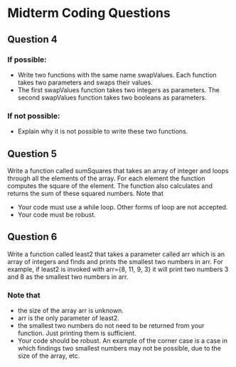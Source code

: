 # Midterm Coding Questions

## Question 4
### If possible:
* Write two functions with the same name swapValues. Each function takes two parameters and swaps their values.
* The first swapValues function takes two integers as parameters. The second swapValues function takes two booleans as parameters.
### If not possible:
* Explain why it is not possible to write these two functions.

## Question 5
Write a function called sumSquares that takes an array of integer and loops through all the elements of the array. For each element the function computes the square of the element. The function also calculates and returns the sum of these squared numbers.
Note that
* Your code must use a while loop. Other forms of loop are not accepted.
* Your code must be robust.

## Question 6
Write a function called least2 that takes a parameter called arr which is an array of integers and finds and prints the smallest two numbers in arr. 
For example, if least2 is invoked with arr={8, 11, 9, 3} it will print two numbers 3 and 8 as the smallest two numbers in arr.
### Note that
* the size of the array arr is unknown.
* arr is the only parameter of least2.
* the smallest two numbers do not need to be returned from your function. Just printing them is sufficient.
* Your code should be robust. An example of the corner case is a case in which findings two smallest numbers may not be possible, due to the size of the array, etc.
